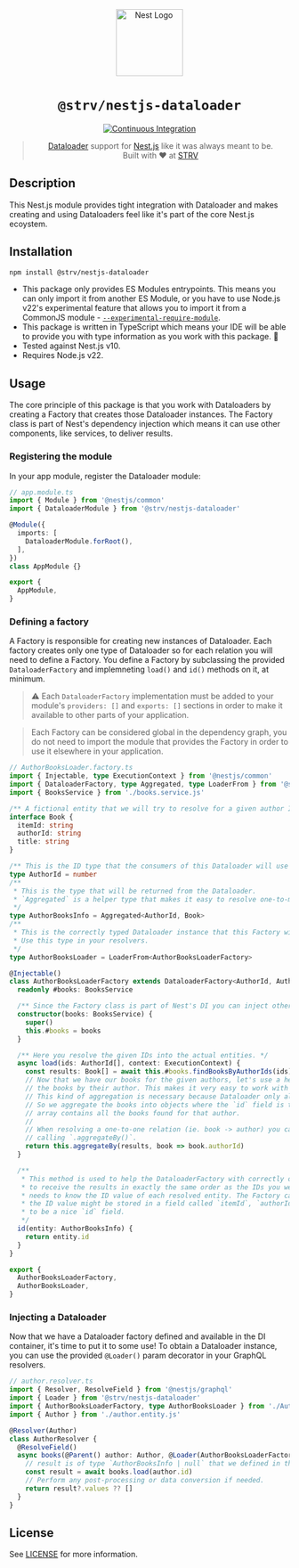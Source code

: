 <div align="center">
  <a href="https://nestjs.com/" target="blank"><img src="https://nestjs.com/img/logo-small.svg" width="120" alt="Nest Logo" /></a>
  <br />
  <h1><code>@strv/nestjs-dataloader</code></h1>

  [![Continuous Integration][badge-ci]][workflow-ci]

  > [Dataloader][dataloader-home] support for [Nest.js][nestjs-home] like it was always meant to be.<br />Built with ❤️ at [STRV](https://www.strv.com)
</div>

## Description

This Nest.js module provides tight integration with Dataloader and makes creating and using Dataloaders feel like it's part of the core Nest.js ecoystem.

## Installation

```sh
npm install @strv/nestjs-dataloader
```

- This package only provides ES Modules entrypoints. This means you can only import it from another ES Module, or you have to use Node.js v22's experimental feature that allows you to import it from a CommonJS module - [`--experimental-require-module`](https://nodejs.org/docs/latest/api/modules.html#loading-ecmascript-modules-using-require).
- This package is written in TypeScript which means your IDE will be able to provide you with type information as you work with this package. 💪
- Tested against Nest.js v10.
- Requires Node.js v22.

## Usage

The core principle of this package is that you work with Dataloaders by creating a Factory that creates those Dataloader instances. The Factory class is part of Nest's dependency injection which means it can use other components, like services, to deliver results.

### Registering the module

In your app module, register the Dataloader module:

```ts
// app.module.ts
import { Module } from '@nestjs/common'
import { DataloaderModule } from '@strv/nestjs-dataloader'

@Module({
  imports: [
    DataloaderModule.forRoot(),
  ],
})
class AppModule {}

export {
  AppModule,
}
```

### Defining a factory

A Factory is responsible for creating new instances of Dataloader. Each factory creates only one type of Dataloader so for each relation you will need to define a Factory. You define a Factory by subclassing the provided `DataloaderFactory` and implemneting `load()` and `id()` methods on it, at minimum.

> ⚠️ Each `DataloaderFactory` implementation must be added to your module's `providers: []` and `exports: []` sections in order to make it available to other parts of your application.

> Each Factory can be considered global in the dependency graph, you do not need to import the module that provides the Factory in order to use it elsewhere in your application.

```ts
// AuthorBooksLoader.factory.ts
import { Injectable, type ExecutionContext } from '@nestjs/common'
import { DataloaderFactory, type Aggregated, type LoaderFrom } from '@strv/nestjs-dataloader'
import { BooksService } from './books.service.js'

/** A fictional entity that we will try to resolve for a given author ID. */
interface Book {
  itemId: string
  authorId: string
  title: string
}

/** This is the ID type that the consumers of this Dataloader will use to request data */
type AuthorId = number
/**
 * This is the type that will be returned from the Dataloader.
 * `Aggregated` is a helper type that makes it easy to resolve one-to-many relations with a Dataloader.
 */
type AuthorBooksInfo = Aggregated<AuthorId, Book>
/**
 * This is the correctly typed Dataloader instance that this Factory will create.
 * Use this type in your resolvers.
 */
type AuthorBooksLoader = LoaderFrom<AuthorBooksLoaderFactory>

@Injectable()
class AuthorBooksLoaderFactory extends DataloaderFactory<AuthorId, AuthorBooksInfo> {
  readonly #books: BooksService

  /** Since the Factory class is part of Nest's DI you can inject other components here. */
  constructor(books: BooksService) {
    super()
    this.#books = books
  }

  /** Here you resolve the given IDs into the actual entities. */
  async load(ids: AuthorId[], context: ExecutionContext) {
    const results: Book[] = await this.#books.findBooksByAuthorIds(ids)
    // Now that we have our books for the given authors, let's use a helper method on the Factory to aggregate
    // the books by their author. This makes it very easy to work with one-to-many relations.
    // This kind of aggregation is necessary because Dataloader only allows you to return one item per given ID.
    // So we aggregate the books into objects where the `id` field is the requested author ID and the `values`
    // array contains all the books found for that author.
    //
    // When resolving a one-to-one relation (ie. book -> author) you can simply return the results here instead of
    // calling `.aggregateBy()`.
    return this.aggregateBy(results, book => book.authorId)
  }

  /**
   * This method is used to help the DataloaderFactory with correctly ordering the results. Dataloader expects
   * to receive the results in exactly the same order as the IDs you were given. In order to do this, the Factory
   * needs to know the ID value of each resolved entity. The Factory cannot do this without your help because
   * the ID value might be stored in a field called `itemId`, `authorId`, etc. and it's not always going
   * to be a nice `id` field.
   */
  id(entity: AuthorBooksInfo) {
    return entity.id
  }
}

export {
  AuthorBooksLoaderFactory,
  AuthorBooksLoader,
}
```

### Injecting a Dataloader

Now that we have a Dataloader factory defined and available in the DI container, it's time to put it to some use! To obtain a Dataloader instance, you can use the provided `@Loader()` param decorator in your GraphQL resolvers.

```ts
// author.resolver.ts
import { Resolver, ResolveField } from '@nestjs/graphql'
import { Loader } from '@strv/nestjs-dataloader'
import { AuthorBooksLoaderFactory, type AuthorBooksLoader } from './AuthorBooksLoader.factory.js'
import { Author } from './author.entity.js'

@Resolver(Author)
class AuthorResolver {
  @ResolveField()
  async books(@Parent() author: Author, @Loader(AuthorBooksLoaderFactory) books: AuthorBooksLoader) {
    // result is of type `AuthorBooksInfo | null` that we defined in the Factory file.
    const result = await books.load(author.id)
    // Perform any post-processing or data conversion if needed.
    return result?.values ?? []
  }
}
```

## License

See [LICENSE](LICENSE) for more information.

[badge-ci]: https://github.com/strvcom/nestjs-dataloader/actions/workflows/ci.yaml/badge.svg
[workflow-ci]: https://github.com/strvcom/nestjs-dataloader/actions/workflows/ci.yaml
[nestjs-home]: https://nestjs.com
[dataloader-home]: https://github.com/graphql/dataloader
